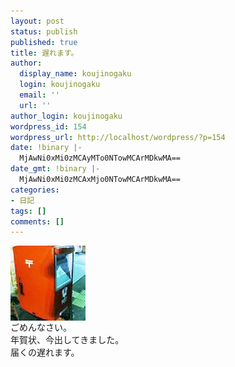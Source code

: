 ```yaml
---
layout: post
status: publish
published: true
title: 遅れます。
author:
  display_name: koujinogaku
  login: koujinogaku
  email: ''
  url: ''
author_login: koujinogaku
wordpress_id: 154
wordpress_url: http://localhost/wordpress/?p=154
date: !binary |-
  MjAwNi0xMi0zMCAyMTo0NTowMCArMDkwMA==
date_gmt: !binary |-
  MjAwNi0xMi0zMCAxMjo0NTowMCArMDkwMA==
categories:
- 日記
tags: []
comments: []
---
```

<p><img src="/blog/img/20061230214500.jpg" alt="20061230214500" align="left" border="0"><br clear="all">ごめんなさい。<br />
年賀状、今出してきました。<br />
届くの遅れます。</p>
